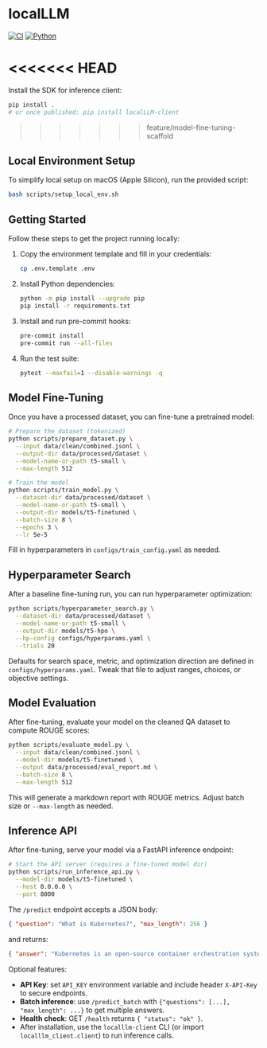 # localLLM

[![CI](https://github.com/your-org/localLLM/actions/workflows/ci.yml/badge.svg)]()
[![Python](https://img.shields.io/badge/python-3.10-blue.svg)]()

<<<<<<< HEAD
=======
Install the SDK for inference client:
```bash
pip install .
# or once published: pip install localLLM-client
```

>>>>>>> feature/model-fine-tuning-scaffold
## Local Environment Setup

To simplify local setup on macOS (Apple Silicon), run the provided script:

```bash
bash scripts/setup_local_env.sh
```

## Getting Started

Follow these steps to get the project running locally:

1. Copy the environment template and fill in your credentials:
   ```bash
   cp .env.template .env
   ```
2. Install Python dependencies:
   ```bash
   python -m pip install --upgrade pip
   pip install -r requirements.txt
   ```
3. Install and run pre-commit hooks:
   ```bash
   pre-commit install
   pre-commit run --all-files
   ```
4. Run the test suite:
   ```bash
   pytest --maxfail=1 --disable-warnings -q
   ```

## Model Fine-Tuning

Once you have a processed dataset, you can fine-tune a pretrained model:

```bash
# Prepare the dataset (tokenized)
python scripts/prepare_dataset.py \
  --input data/clean/combined.jsonl \
  --output-dir data/processed/dataset \
  --model-name-or-path t5-small \
  --max-length 512

# Train the model
python scripts/train_model.py \
  --dataset-dir data/processed/dataset \
  --model-name-or-path t5-small \
  --output-dir models/t5-finetuned \
  --batch-size 8 \
  --epochs 3 \
  --lr 5e-5
```

Fill in hyperparameters in `configs/train_config.yaml` as needed.

## Hyperparameter Search

After a baseline fine-tuning run, you can run hyperparameter optimization:

```bash
python scripts/hyperparameter_search.py \
  --dataset-dir data/processed/dataset \
  --model-name-or-path t5-small \
  --output-dir models/t5-hpo \
  --hp-config configs/hyperparams.yaml \
  --trials 20
```

Defaults for search space, metric, and optimization direction are defined in `configs/hyperparams.yaml`. Tweak that file to adjust ranges, choices, or objective settings.

## Model Evaluation

After fine-tuning, evaluate your model on the cleaned QA dataset to compute ROUGE scores:

```bash
python scripts/evaluate_model.py \
  --input data/clean/combined.jsonl \
  --model-dir models/t5-finetuned \
  --output data/processed/eval_report.md \
  --batch-size 8 \
  --max-length 512
```

This will generate a markdown report with ROUGE metrics. Adjust batch size or `--max-length` as needed.

## Inference API

After fine-tuning, serve your model via a FastAPI inference endpoint:

```bash
# Start the API server (requires a fine-tuned model dir)
python scripts/run_inference_api.py \
  --model-dir models/t5-finetuned \
  --host 0.0.0.0 \
  --port 8000
```

The `/predict` endpoint accepts a JSON body:

```json
{ "question": "What is Kubernetes?", "max_length": 256 }
```

and returns:

```json
{ "answer": "Kubernetes is an open-source container orchestration system..." }
```

Optional features:
- **API Key**: set `API_KEY` environment variable and include header `X-API-Key` to secure endpoints.
- **Batch inference**: use `/predict_batch` with `{"questions": [...], "max_length": ...}` to get multiple answers.
- **Health check**: GET `/health` returns `{ "status": "ok" }`.
- After installation, use the `localllm-client` CLI (or import `localllm_client.client`) to run inference calls.
